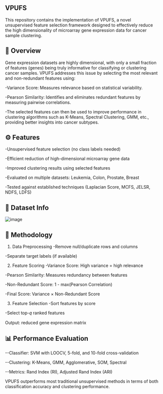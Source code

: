 ## VPUFS
This repository contains the implementation of VPUFS, a novel unsupervised feature selection framework designed to effectively reduce the high dimensionality of microarray gene expression data for cancer sample clustering.

## 📌 Overview


Gene expression datasets are highly dimensional, with only a small fraction of features (genes) being truly informative for classifying or clustering cancer samples. VPUFS addresses this issue by selecting the most relevant and non-redundant features using:

-Variance Score: Measures relevance based on statistical variability.

-Pearson Similarity: Identifies and eliminates redundant features by measuring pairwise correlations.

-The selected features can then be used to improve performance in clustering algorithms such as K-Means, Spectral Clustering, GMM, etc., providing better insights into cancer subtypes.


## ⚙️ Features


-Unsupervised feature selection (no class labels needed)

-Efficient reduction of high-dimensional microarray gene data

-Improved clustering results using selected features

-Evaluated on multiple datasets: Leukemia, Colon, Prostate, Breast

-Tested against established techniques (Laplacian Score, MCFS, JELSR, NDFS, LDFS)


## 📁 Dataset Info

![image](https://github.com/user-attachments/assets/7c35a5e6-5cda-4338-9079-d74692f7a8e6)


## 🧮 Methodology

1. Data Preprocessing
-Remove null/duplicate rows and columns

-Separate target labels (if available)

2. Feature Scoring
-Variance Score: High variance = high relevance

-Pearson Similarity: Measures redundancy between features

-Non-Redundant Score: 1 - max(Pearson Correlation)

-Final Score: Variance × Non-Redundant Score

3. Feature Selection
-Sort features by score

-Select top-𝑞 ranked features

Output: reduced gene expression matrix

## 📊 Performance Evaluation

--Classifier: SVM with LOOCV, 5-fold, and 10-fold cross-validation

--Clustering: K-Means, GMM, Agglomerative, SOM, Spectral

--Metrics: Rand Index (RI), Adjusted Rand Index (ARI)

VPUFS outperforms most traditional unsupervised methods in terms of both classification accuracy and clustering performance.
